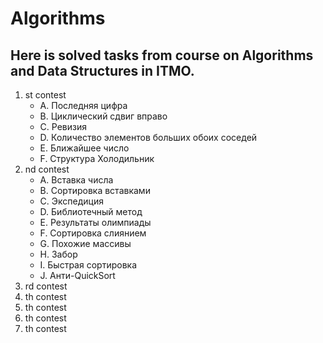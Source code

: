 # Algorithms

## Here is solved tasks from course on Algorithms and Data Structures in ITMO.
1. st contest
    - A. Последняя цифра
    - B. Циклический сдвиг вправо
    - C. Ревизия
    - D. Количество элементов больших обоих соседей
    - E. Ближайшее число
    - F. Структура Холодильник
2. nd contest
    - A. Вставка числа
    - B. Сортировка вставками
    - C. Экспедиция
    - D. Библиотечный метод
    - E. Результаты олимпиады
    - F. Сортировка слиянием
    - G. Похожие массивы
    - H. Забор
    - I. Быстрая сортировка
    - J. Анти-QuickSort
3. rd contest
4. th contest
5. th contest
6. th contest
7. th contest
